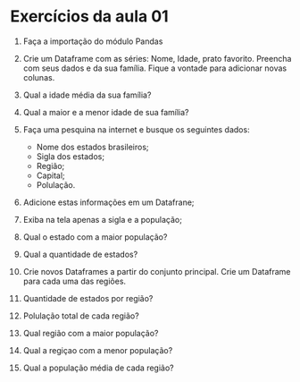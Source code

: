 # Exercícios da aula 01

1. Faça a importação do módulo Pandas
2. Crie um Dataframe com as séries: Nome, Idade, prato favorito. Preencha com seus dados e da sua família. Fique a vontade para adicionar novas colunas.
3. Qual a idade média da sua família? 
4. Qual a maior e a menor idade de sua família?
5. Faça uma pesquina na internet e busque os seguintes dados:
  
    * Nome dos estados brasileiros;
    * Sigla dos estados;
    * Região;
    * Capital;
    * Polulação.
    
6. Adicione estas informações em um Datafrane;
7. Exiba na tela apenas a sigla e a população;
8. Qual o estado com a maior população?
9. Qual a quantidade de estados?
10. Crie novos Dataframes a partir do conjunto principal. Crie um Dataframe para cada uma das regiões.
11. Quantidade de estados por região?
12. Polulação total de cada região?
13. Qual região com a maior população?
14. Qual a regiçao com a menor população?
15. Qual a população média de cada região?
  
